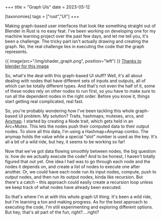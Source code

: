 +++
title = "Graph UIs"
date = 2023-05-12

[taxonomies]
tags = ["rust","UI"]
+++

Making graph-based user interfaces that look like something straight out of Blender in Rust is no easy feat. I've been working on developing one for my machine learning project over the past few days, and let me tell you, it's been a challenge. The tricky part isn't actually drawing and creating the graph. No, the real challenge lies in executing the code that the graph represents.

<!-- more -->

{{ image(src="/img/shader_graph.png",
         position="left") }}
[Thanks to blender for this image](https://docs.blender.org)

So, what's the deal with this graph-based UI stuff? Well, it's all about dealing with nodes that have different sets of inputs and outputs, all of which can be totally different types. And that's not even the half of it, some of these nodes rely on other nodes to run first, so you have to make sure to run all the dependent nodes in the right order. Before you know it, things start getting real complicated, real fast.

So, you're probably wondering how I've been tackling this whole graph-based UI problem. My solution? Traits, hashmaps, mutexes, arcs, and [Anymap](https://crates.io/crates/anymap). I started by creating a Node trait, which gets held in an Arc+Mutex. This lets the nodes push their computed data to their output nodes. To store all this data, I'm using a Hashmap+Anymap combo. The anymap holds the value while a special "slot" number is used as the key. It's all a bit of a wild ride, but hey, it seems to be working so far!

Now that we've got data flowing smoothly between nodes, the big question is: how do we actually execute the code? And to be honest, I haven't totally figured that out yet. One idea I had was to go through each node and the nodes it depends on, and create a list of nodes to execute one after another. Or, we could have each node run its input nodes, compute, push to output nodes, and then run its output nodes, kinda like recursion. But there's a catch – this approach could easily create a recursion loop unless we keep track of what nodes have already been executed.

So that's where I'm at with this whole graph UI thing. It's been a wild ride, but I'm learning a ton and making progress. As for the best approach to executing the code, I'm still experimenting and exploring different options. But hey, that's all part of the fun, right?....right?